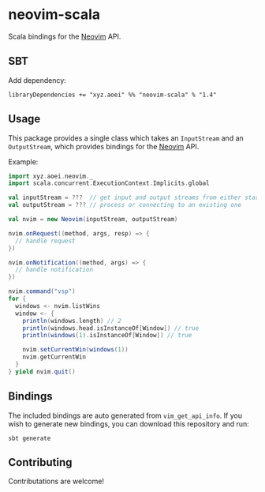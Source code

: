 # neovim-scala
Scala bindings for the [Neovim](https://github.com/neovim/neovim) API.

## SBT
Add dependency:

    libraryDependencies += "xyz.aoei" %% "neovim-scala" % "1.4"

## Usage
This package provides a single class which takes an `InputStream` and an `OutputStream`,
which provides bindings for the [Neovim](https://github.com/neovim/neovim) API.

Example:

```scala
import xyz.aoei.neovim._
import scala.concurrent.ExecutionContext.Implicits.global

val inputStream = ???  // get input and output streams from either starting a new
val outputStream = ??? // process or connecting to an existing one

val nvim = new Neovim(inputStream, outputStream)

nvim.onRequest((method, args, resp) => {
  // handle request
})

nvim.onNotification((method, args) => {
  // handle notification
})

nvim.command("vsp")
for {
  windows <- nvim.listWins
  window <- {
    println(windows.length) // 2
    println(windows.head.isInstanceOf[Window]) // true
    println(windows(1).isInstanceOf[Window]) // true

    nvim.setCurrentWin(windows(1))
    nvim.getCurrentWin
  }
} yield nvim.quit()
```

## Bindings
The included bindings are auto generated from `vim_get_api_info`.
If you wish to generate new bindings, you can download this repository and run:

    sbt generate
    

## Contributing
Contributations are welcome!